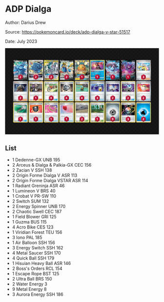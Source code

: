 # ADP Dialga

Author: Darius Drew

Source: <https://pokemoncard.io/deck/adp-dialga-v-star-51517>

Date: July 2023

![decklist](../../images/PAL/ADP%20Dialga/2-%20ADP%20Dialga.png)

## List

* 1 Dedenne-GX UNB 195
* 2 Arceus & Dialga & Palkia-GX CEC 156
* 2 Zacian V SSH 138
* 2 Origin Forme Dialga V ASR 113
* 2 Origin Forme Dialga VSTAR ASR 114
* 1 Radiant Greninja ASR 46
* 1 Lumineon V BRS 40
* 1 Crobat V PR-SW 110
* 2 Switch SUM 132
* 2 Energy Spinner UNB 170
* 2 Chaotic Swell CEC 187
* 1 Field Blower GRI 125
* 1 Guzma BUS 115
* 4 Acro Bike CES 123
* 1 Viridian Forest TEU 156
* 3 Iono PAL 185
* 1 Air Balloon SSH 156
* 3 Energy Switch SSH 162
* 4 Metal Saucer SSH 170
* 4 Quick Ball SSH 179
* 1 Hisuian Heavy Ball ASR 146
* 2 Boss's Orders RCL 154
* 1 Escape Rope BST 125
* 2 Ultra Ball BRS 150
* 2 Water Energy 3
* 9 Metal Energy 8
* 3 Aurora Energy SSH 186
